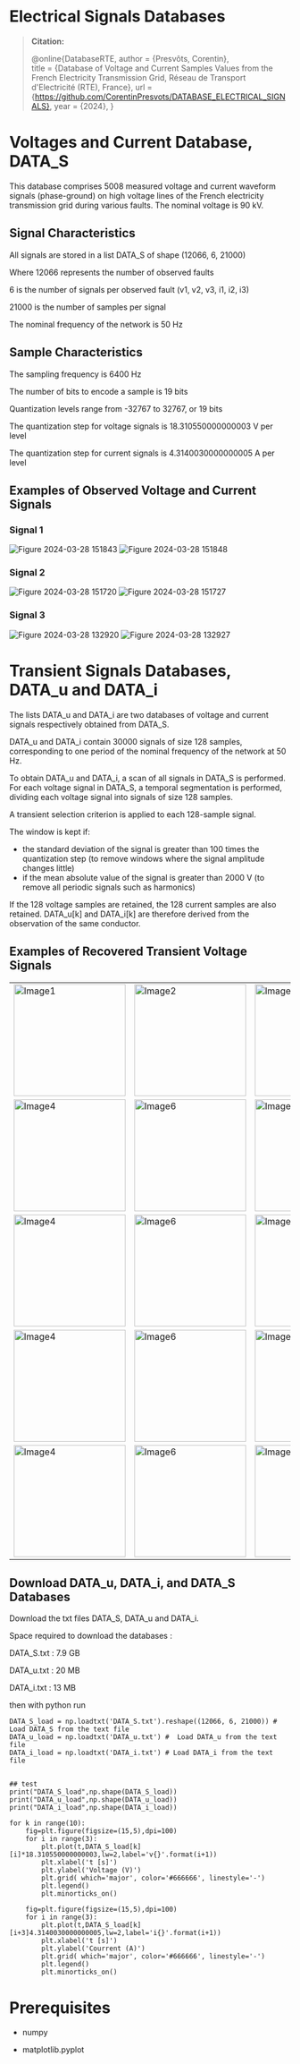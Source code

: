 # Electrical Signals Databases

> **Citation:**
>
> @online{DatabaseRTE, 
> author = {Presvôts, Corentin},  
> title = {Database of Voltage and Current Samples Values from the French Electricity Transmission Grid, Réseau de Transport d'Electricité (RTE), France},
> url = {https://github.com/CorentinPresvots/DATABASE_ELECTRICAL_SIGNALS},
> year = {2024},
> }
> 

# Voltages and Current Database, DATA_S

This database comprises 5008 measured voltage and current waveform signals (phase-ground) on high voltage lines of the French electricity transmission grid during various faults. The nominal voltage is 90 kV.


## Signal Characteristics
All signals are stored in a list DATA_S of shape (12066, 6, 21000)

Where 12066  represents the number of observed faults

6 is the number of signals per observed fault (v1, v2, v3, i1, i2, i3)

21000 is the number of samples per signal

The nominal frequency of the network is 50 Hz


## Sample Characteristics
The sampling frequency is 6400 Hz

The number of bits to encode a sample is 19 bits

Quantization levels range from -32767 to 32767, or 19 bits

The quantization step for voltage signals is 18.310550000000003 V per level

The quantization step for current signals is 4.3140030000000005 A per level

## Examples of Observed Voltage and Current Signals

### Signal 1 
![Figure 2024-03-28 151843](https://github.com/CorentinPresvots/DATABASE_ELECTRICAL_SIGNALS/assets/144250214/707b2a46-0d82-4682-8038-a871d2904120)
![Figure 2024-03-28 151848](https://github.com/CorentinPresvots/DATABASE_ELECTRICAL_SIGNALS/assets/144250214/4a006b14-e3d1-44e0-9221-fc79b8168607)
### Signal 2 
![Figure 2024-03-28 151720](https://github.com/CorentinPresvots/DATABASE_ELECTRICAL_SIGNALS/assets/144250214/281f124b-3976-4048-9c48-01226a7c291a)
![Figure 2024-03-28 151727](https://github.com/CorentinPresvots/DATABASE_ELECTRICAL_SIGNALS/assets/144250214/697742c5-aaef-48da-a524-c2eeea8c22e1)
### Signal 3 
![Figure 2024-03-28 132920](https://github.com/CorentinPresvots/DATABASE_ELECTRICAL_SIGNALS/assets/144250214/ebfea83c-2ada-4dc0-89ed-a6ee5585e4c5)
![Figure 2024-03-28 132927](https://github.com/CorentinPresvots/DATABASE_ELECTRICAL_SIGNALS/assets/144250214/d3b8d152-09ca-4851-a213-67cf47b71fdd)

# Transient Signals Databases, DATA_u and DATA_i

The lists DATA_u and DATA_i are two databases of voltage and current signals respectively obtained from DATA_S.

DATA_u and DATA_i contain 30000 signals of size 128 samples, corresponding to one period of the nominal frequency of the network at 50 Hz.

To obtain DATA_u and DATA_i, a scan of all signals in DATA_S is performed. For each voltage signal in DATA_S, a temporal segmentation is performed, dividing each voltage signal into signals of size 128 samples.

A transient selection criterion is applied to each 128-sample signal.

The window is kept if:

- the standard deviation of the signal is greater than 100 times the quantization step (to remove windows where the signal amplitude changes little)
- if the mean absolute value of the signal is greater than 2000 V (to remove all periodic signals such as harmonics)

If the 128 voltage samples are retained, the 128 current samples are also retained.
DATA_u[k] and DATA_i[k] are therefore derived from the observation of the same conductor.

## Examples of Recovered Transient Voltage Signals

<table>
  <tr>
    <td><img src="https://github.com/CorentinPresvots/DATABASE_ELECTRICAL_SIGNALS/assets/144250214/07f4098b-52aa-4f8e-9853-fd0682fd5d61" alt="Image1" width="200"></td>
    <td><img src="https://github.com/CorentinPresvots/DATABASE_ELECTRICAL_SIGNALS/assets/144250214/42db26ee-cd6c-434f-996a-a063e7b4ae02" alt="Image2" width="200"></td>
    <td><img src="https://github.com/CorentinPresvots/DATABASE_ELECTRICAL_SIGNALS/assets/144250214/5d140e7c-8875-4b7c-9d5b-ad6eef07bb1b" alt="Image3" width="200"></td>
    <td><img src="https://github.com/CorentinPresvots/DATABASE_ELECTRICAL_SIGNALS/assets/144250214/2e1996d8-5e97-4d94-a78a-b7e1f86b0fce" alt="Image4" width="200"></td>
    <td><img src="https://github.com/CorentinPresvots/DATABASE_ELECTRICAL_SIGNALS/assets/144250214/521be535-9d22-4efd-8604-fd4c8ac2269a" alt="Image5" width="200"></td>
  </tr>
  <tr>
    <td><img src="https://github.com/CorentinPresvots/DATABASE_ELECTRICAL_SIGNALS/assets/144250214/3945924e-46f2-491b-8194-2705ded99cac" alt="Image4" width="200"></td>
    <td><img src="https://github.com/CorentinPresvots/DATABASE_ELECTRICAL_SIGNALS/assets/144250214/9ba41826-f494-48c2-b44e-6fcf61e13682" alt="Image6" width="200"></td>
    <td><img src="https://github.com/CorentinPresvots/DATABASE_ELECTRICAL_SIGNALS/assets/144250214/fdf4bbec-93ed-4b3c-99e9-a6e73e8e0c6a" alt="Image7" width="200"></td>
    <td><img src="https://github.com/CorentinPresvots/DATABASE_ELECTRICAL_SIGNALS/assets/144250214/287a2b8a-47ad-4fff-bf34-b2e5e03c22ab" alt="Image8" width="200"></td>
    <td><img src="https://github.com/CorentinPresvots/DATABASE_ELECTRICAL_SIGNALS/assets/144250214/138e2a04-2a7a-4e28-8e7e-ff95339ae1e9" alt="Image5" width="200"></td>
  </tr>
  <tr>
  <td><img src="https://github.com/CorentinPresvots/DATABASE_ELECTRICAL_SIGNALS/assets/144250214/24cbc12a-a2e0-4ab7-9976-9e10b7c3ef2a" alt="Image4" width="200"></td>
  <td><img src="https://github.com/CorentinPresvots/DATABASE_ELECTRICAL_SIGNALS/assets/144250214/3324fb4e-c81d-451e-aeee-e43792299ce8" alt="Image6" width="200"></td>
  <td><img src="https://github.com/CorentinPresvots/DATABASE_ELECTRICAL_SIGNALS/assets/144250214/3ae1e49f-b452-4812-bea1-22409525a4dd" alt="Image7" width="200"></td>
  <td><img src="https://github.com/CorentinPresvots/DATABASE_ELECTRICAL_SIGNALS/assets/144250214/7bfd395c-0a41-4c68-b832-345bdd5f0b30" alt="Image8" width="200"></td>
  <td><img src="https://github.com/CorentinPresvots/DATABASE_ELECTRICAL_SIGNALS/assets/144250214/ebd51acd-dbcb-4459-924e-5ce1cadcdd8a" alt="Image5" width="200"></td>
  </tr>
  <tr>
  <td><img src="https://github.com/CorentinPresvots/DATABASE_ELECTRICAL_SIGNALS/assets/144250214/abe2a86b-fb72-44d6-8cc2-3ee1350442a3" alt="Image4" width="200"></td>
  <td><img src="https://github.com/CorentinPresvots/DATABASE_ELECTRICAL_SIGNALS/assets/144250214/dbaa119f-2479-45ba-a9c5-18743ea1a373" alt="Image6" width="200"></td>
  <td><img src="https://github.com/CorentinPresvots/DATABASE_ELECTRICAL_SIGNALS/assets/144250214/385e5fdc-bbca-43ed-bc00-9c4558bed42c" alt="Image7" width="200"></td>
  <td><img src="https://github.com/CorentinPresvots/DATABASE_ELECTRICAL_SIGNALS/assets/144250214/9feffb5d-67a0-4077-9882-2fd289212ad6" alt="Image8" width="200"></td>
  <td><img src="https://github.com/CorentinPresvots/DATABASE_ELECTRICAL_SIGNALS/assets/144250214/3aafe378-d8b1-42e1-8d38-0cd735aa7a82" alt="Image5" width="200"></td>
  </tr>
  <tr>
  <td><img src="https://github.com/CorentinPresvots/DATABASE_ELECTRICAL_SIGNALS/assets/144250214/3cd01edd-cca7-4a6f-b086-618c7a7c59dd" alt="Image4" width="200"></td>
  <td><img src="https://github.com/CorentinPresvots/DATABASE_ELECTRICAL_SIGNALS/assets/144250214/17738dd3-b859-441b-a743-d935cde72c7c" alt="Image6" width="200"></td>
  <td><img src="https://github.com/CorentinPresvots/DATABASE_ELECTRICAL_SIGNALS/assets/144250214/4fcd78c1-cdd0-4847-8a6a-f64bf307243d" alt="Image7" width="200"></td>
  <td><img src="https://github.com/CorentinPresvots/DATABASE_ELECTRICAL_SIGNALS/assets/144250214/99689b8f-830d-4473-a527-679a8ef7ec04" alt="Image8" width="200"></td>
  <td><img src="https://github.com/CorentinPresvots/DATABASE_ELECTRICAL_SIGNALS/assets/144250214/cd914add-ee09-418a-84e4-d9d77289ec39" alt="Image5" width="200"></td>
  </tr>
</table>

## Download DATA_u, DATA_i, and DATA_S Databases
Download the txt files DATA_S, DATA_u and DATA_i. 

Space required to download the databases :

DATA_S.txt : 7.9 GB 

DATA_u.txt : 20 MB

DATA_i.txt : 13 MB

then with python run


    DATA_S_load = np.loadtxt('DATA_S.txt').reshape((12066, 6, 21000)) # Load DATA_S from the text file 
    DATA_u_load = np.loadtxt('DATA_u.txt') #  Load DATA_u from the text file
    DATA_i_load = np.loadtxt('DATA_i.txt') # Load DATA_i from the text file


    ## test 
    print("DATA_S_load",np.shape(DATA_S_load))
    print("DATA_u_load",np.shape(DATA_u_load))
    print("DATA_i_load",np.shape(DATA_i_load))
  
    for k in range(10):
        fig=plt.figure(figsize=(15,5),dpi=100)
        for i in range(3):
            plt.plot(t,DATA_S_load[k][i]*18.310550000000003,lw=2,label='v{}'.format(i+1))
            plt.xlabel('t [s]')
            plt.ylabel('Voltage (V)')
            plt.grid( which='major', color='#666666', linestyle='-')
            plt.legend()
            plt.minorticks_on()
            
        fig=plt.figure(figsize=(15,5),dpi=100)
        for i in range(3):            
            plt.plot(t,DATA_S_load[k][i+3]4.3140030000000005,lw=2,label='i{}'.format(i+1))
            plt.xlabel('t [s]')
            plt.ylabel('Courrent (A)')
            plt.grid( which='major', color='#666666', linestyle='-')
            plt.legend()
            plt.minorticks_on()   
            
# Prerequisites

- numpy


- matplotlib.pyplot


